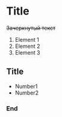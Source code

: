 # Title

~~Зачеркнутый текст~~

1. Element 1
2. Element 2
3. Element 3 
## Title
* Number1
* Number2

### End
